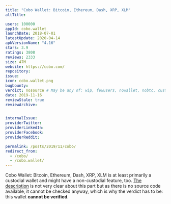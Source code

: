 ```yaml
---
title: "Cobo Wallet: Bitcoin, Ethereum, Dash, XRP, XLM"
altTitle: 

users: 100000
appId: cobo.wallet
launchDate: 2018-07-01
latestUpdate: 2020-04-14
apkVersionName: "4.16"
stars: 3.9
ratings: 3808
reviews: 2333
size: 47M
website: https://cobo.com/
repository: 
issue: 
icon: cobo.wallet.png
bugbounty: 
verdict: nosource # May be any of: wip, fewusers, nowallet, nobtc, custodial, nosource, nonverifiable, verifiable, bounty, defunct
date: 2019-11-16
reviewStale: true
reviewArchive:


internalIssue: 
providerTwitter: 
providerLinkedIn: 
providerFacebook: 
providerReddit: 

permalink: /posts/2019/11/cobo/
redirect_from:
  - /cobo/
  - /cobo.wallet/
---
```



Cobo Wallet: Bitcoin, Ethereum, Dash, XRP, XLM
is at least primarily a custodial wallet and might have a non-custodial feature,
too.
[The description](https://cobo.com/wallet) is not very clear about this part but as
there is no source code available, it cannot be checked anyway, which is why the
verdict has to be: this wallet **cannot be verified**.
